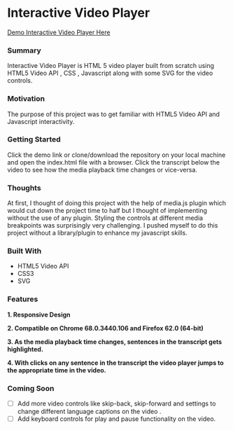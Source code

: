 # Interactive Video Player
[Demo Interactive Video Player Here](https://yog9.github.io/Interactive-video-player/)
### Summary
Interactive Video Player is HTML 5 video player built from scratch using HTML5 Video API , CSS , Javascript along with some SVG for the video controls.

### Motivation
The purpose of this project was to get familiar with HTML5 Video API and Javascript interactivity.

### Getting Started
 Click the demo link or clone/download the repository on your local machine and open the index.html file with a browser.
 Click the transcript below the video to see how the media playback time changes or vice-versa.
 
### Thoughts
At first, I thought of doing this project with the help of media.js plugin which would cut down the project time to half but I 
thought of implementing without the use of any plugin. Styling the controls at different media breakpoints was surprisingly very challenging.
I pushed myself to do this project without a library/plugin to enhance my javascript skills.

### Built With
* HTML5 Video API
* CSS3
* SVG

### Features
**1. Responsive Design**

**2. Compatible on Chrome  68.0.3440.106  and Firefox 62.0 (64-bit)**

**3. As the media playback time changes, sentences in the transcript gets highlighted.**

**4. With clicks on any sentence in the transcript the video player jumps to the appropriate time in the video.**

### Coming Soon 
- [ ] Add more video controls like skip-back, skip-forward and settings to change different language captions on the video .
- [ ] Add keyboard controls for play and pause functionality on the video.

